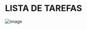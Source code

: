 # LISTA DE TAREFAS

![image](https://user-images.githubusercontent.com/18369750/185220369-b08f10b4-b5df-4068-8736-7820c805dbf3.png)
